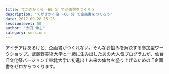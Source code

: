 ```yaml
---
title: てがきかく会 -60 分 で企画書をつくろう
description: "てがきかく会 -60 分 で企画書をつくろう"
date: 2017-09-28 15:25
sessionlevel: 50
author: "太田 伸志"
category: sessions
---
```

アイデアはあるけど、企画書がつくれない。そんなお悩みを解決する参加型ワークショップ。武蔵野美術大学と一緒に生み出したあの大人気プログラムが、仙台IT文化祭バージョンで東北大学に初進出！未来の仙台を盛り上げるためのIT企画書をゼロからつくります。
